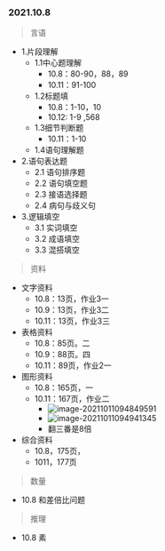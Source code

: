 ### 2021.10.8

> 言语

- 1.片段理解
  - 1.1中心题理解
    - 10.8：80-90，88，89
    - 10.11：91-100
  - 1.2标题填
    - 10.8：1-10，10
    - 10.12: 1-9 ,568
  - 1.3细节判断题
    - 10.11：1-10
  - 1.4语句理解题
- 2.语句表达题
  - 2.1 语句排序题
  - 2.2 语句填空题
  - 2.3 接语选择题
  - 2.4 病句与歧义句
- 3.逻辑填空
  - 3.1 实词填空
  - 3.2 成语填空
  - 3.3 混搭填空 

> 资料

- 文字资料
  - 10.8：13页，作业3一
  - 10.9：13页，作业3二
  - 10.11：13页，作业3三
- 表格资料
  - 10.8：85页。二
  - 10.9：88页。四
  - 10.11：89页，作业2一
- 图形资料
  - 10.8：165页，一
  - 10.11：167页，作业二
    - <img src="https://kangrui-pictures.oss-cn-beijing.aliyuncs.com/img/image-20211011094849591.png" title="" alt="image-20211011094849591" data-align="inline">
    - ![image-20211011094941345](https://kangrui-pictures.oss-cn-beijing.aliyuncs.com/img/image-20211011094941345.png)
    - 翻三番是8倍
- 综合资料
  - 10.8，175页，
  - 1011，177页

> 数量

- 10.8 和差倍比问题

> 推理

- 10.8 素

